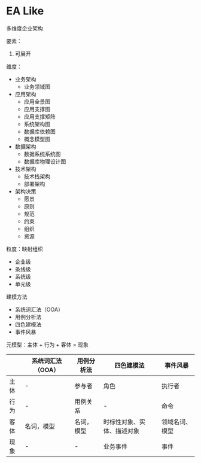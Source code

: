# EA Like

多维度企业架构

要素：

1. 可展开

维度：

 - 业务架构
    - 业务领域图
 - 应用架构
    - 应用全景图
    - 应用支撑图
    - 应用支撑矩阵
    - 系统架构图
    - 数据库依赖图
    - 概念模型图
 - 数据架构
    - 数据系统系统图
    - 数据库物理设计图
 - 技术架构
    - 技术栈架构
    - 部署架构
 - 架构决策
    - 愿景
    - 原则 
    - 规范 
    - 约束 
    - 组织 
    - 资源

粒度：映射组织

 - 企业级
 - 条线级
 - 系统级
 - 单元级

建模方法

 - 系统词汇法（OOA）
 - 用例分析法
 - 四色建模法
 - 事件风暴

元模型：主体 + 行为 + 客体 = 现象

|   | 系统词汇法（OOA） | 用例分析法 | 四色建模法 | 事件风暴 |
| --- | --- | --- | --- | --- |
| 主体 | - | 参与者 | 角色 | 执行者 |
| 行为 | - | 用例关系 | - | 命令 |
| 客体 | 名词，模型 | 名词，模型 | 时标性对象、实体、描述对象 | 领域名词、模型 |
| 现象 | - | - | 业务事件 | 事件 |

